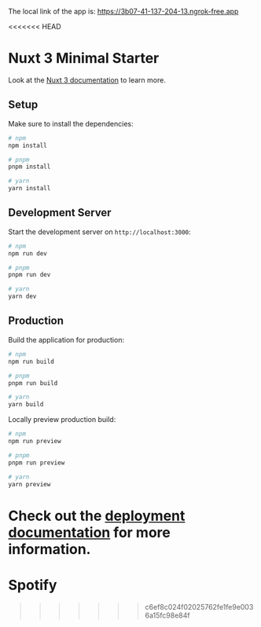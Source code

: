 The local link of the app is:
https://3b07-41-137-204-13.ngrok-free.app

<<<<<<< HEAD

# Nuxt 3 Minimal Starter

Look at the [Nuxt 3 documentation](https://nuxt.com/docs/getting-started/introduction) to learn more.

## Setup

Make sure to install the dependencies:

```bash
# npm
npm install

# pnpm
pnpm install

# yarn
yarn install
```

## Development Server

Start the development server on `http://localhost:3000`:

```bash
# npm
npm run dev

# pnpm
pnpm run dev

# yarn
yarn dev
```

## Production

Build the application for production:

```bash
# npm
npm run build

# pnpm
pnpm run build

# yarn
yarn build
```

Locally preview production build:

```bash
# npm
npm run preview

# pnpm
pnpm run preview

# yarn
yarn preview
```

# Check out the [deployment documentation](https://nuxt.com/docs/getting-started/deployment) for more information.

# Spotify

> > > > > > > c6ef8c024f02025762fe1fe9e0036a15fc98e84f
